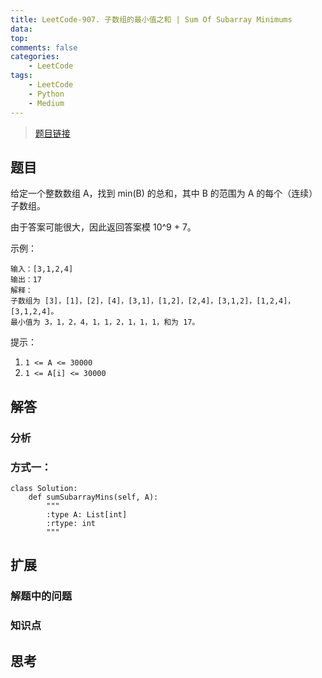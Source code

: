 ```yaml
---
title: LeetCode-907. 子数组的最小值之和 | Sum Of Subarray Minimums
data: 
top: 
comments: false
categories:
    - LeetCode
tags:
    - LeetCode
    - Python
    - Medium
---
```


> [题目链接](https://leetcode-cn.com/contest/weekly-contest-102/problems/sum-of-subarray-minimums/)

## 题目

给定一个整数数组 A，找到 min(B) 的总和，其中 B 的范围为 A 的每个（连续）子数组。

由于答案可能很大，因此返回答案模 10^9 + 7。

示例：

```
输入：[3,1,2,4]
输出：17
解释：
子数组为 [3]，[1]，[2]，[4]，[3,1]，[1,2]，[2,4]，[3,1,2]，[1,2,4]，[3,1,2,4]。 
最小值为 3，1，2，4，1，1，2，1，1，1，和为 17。
```

提示：

1. `1 <= A <= 30000`
2. `1 <= A[i] <= 30000`

## 解答
### 分析
### 方式一：


```
class Solution:
    def sumSubarrayMins(self, A):
        """
        :type A: List[int]
        :rtype: int
        """
```

## 扩展
### 解题中的问题
### 知识点

## 思考